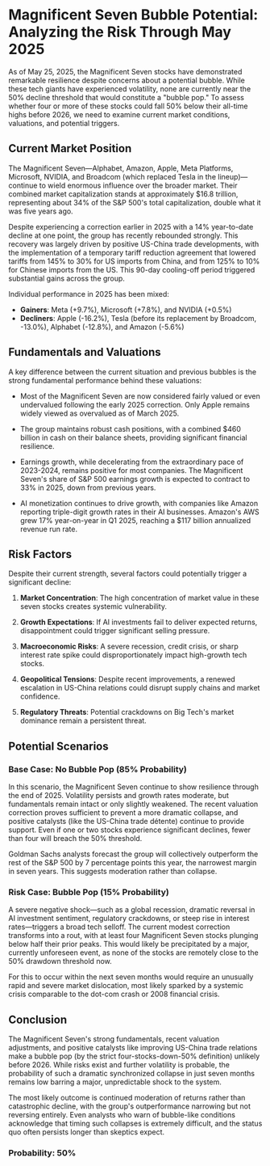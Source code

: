 # Magnificent Seven Bubble Potential: Analyzing the Risk Through May 2025

As of May 25, 2025, the Magnificent Seven stocks have demonstrated remarkable resilience despite concerns about a potential bubble. While these tech giants have experienced volatility, none are currently near the 50% decline threshold that would constitute a "bubble pop." To assess whether four or more of these stocks could fall 50% below their all-time highs before 2026, we need to examine current market conditions, valuations, and potential triggers.

## Current Market Position

The Magnificent Seven—Alphabet, Amazon, Apple, Meta Platforms, Microsoft, NVIDIA, and Broadcom (which replaced Tesla in the lineup)—continue to wield enormous influence over the broader market. Their combined market capitalization stands at approximately $16.8 trillion, representing about 34% of the S&P 500's total capitalization, double what it was five years ago.

Despite experiencing a correction earlier in 2025 with a 14% year-to-date decline at one point, the group has recently rebounded strongly. This recovery was largely driven by positive US-China trade developments, with the implementation of a temporary tariff reduction agreement that lowered tariffs from 145% to 30% for US imports from China, and from 125% to 10% for Chinese imports from the US. This 90-day cooling-off period triggered substantial gains across the group.

Individual performance in 2025 has been mixed:
- **Gainers**: Meta (+9.7%), Microsoft (+7.8%), and NVIDIA (+0.5%)
- **Decliners**: Apple (-16.2%), Tesla (before its replacement by Broadcom, -13.0%), Alphabet (-12.8%), and Amazon (-5.6%)

## Fundamentals and Valuations

A key difference between the current situation and previous bubbles is the strong fundamental performance behind these valuations:

- Most of the Magnificent Seven are now considered fairly valued or even undervalued following the early 2025 correction. Only Apple remains widely viewed as overvalued as of March 2025.

- The group maintains robust cash positions, with a combined $460 billion in cash on their balance sheets, providing significant financial resilience.

- Earnings growth, while decelerating from the extraordinary pace of 2023-2024, remains positive for most companies. The Magnificent Seven's share of S&P 500 earnings growth is expected to contract to 33% in 2025, down from previous years.

- AI monetization continues to drive growth, with companies like Amazon reporting triple-digit growth rates in their AI businesses. Amazon's AWS grew 17% year-on-year in Q1 2025, reaching a $117 billion annualized revenue run rate.

## Risk Factors

Despite their current strength, several factors could potentially trigger a significant decline:

1. **Market Concentration**: The high concentration of market value in these seven stocks creates systemic vulnerability.

2. **Growth Expectations**: If AI investments fail to deliver expected returns, disappointment could trigger significant selling pressure.

3. **Macroeconomic Risks**: A severe recession, credit crisis, or sharp interest rate spike could disproportionately impact high-growth tech stocks.

4. **Geopolitical Tensions**: Despite recent improvements, a renewed escalation in US-China relations could disrupt supply chains and market confidence.

5. **Regulatory Threats**: Potential crackdowns on Big Tech's market dominance remain a persistent threat.

## Potential Scenarios

### Base Case: No Bubble Pop (85% Probability)

In this scenario, the Magnificent Seven continue to show resilience through the end of 2025. Volatility persists and growth rates moderate, but fundamentals remain intact or only slightly weakened. The recent valuation correction proves sufficient to prevent a more dramatic collapse, and positive catalysts (like the US-China trade détente) continue to provide support. Even if one or two stocks experience significant declines, fewer than four will breach the 50% threshold.

Goldman Sachs analysts forecast the group will collectively outperform the rest of the S&P 500 by 7 percentage points this year, the narrowest margin in seven years. This suggests moderation rather than collapse.

### Risk Case: Bubble Pop (15% Probability)

A severe negative shock—such as a global recession, dramatic reversal in AI investment sentiment, regulatory crackdowns, or steep rise in interest rates—triggers a broad tech selloff. The current modest correction transforms into a rout, with at least four Magnificent Seven stocks plunging below half their prior peaks. This would likely be precipitated by a major, currently unforeseen event, as none of the stocks are remotely close to the 50% drawdown threshold now.

For this to occur within the next seven months would require an unusually rapid and severe market dislocation, most likely sparked by a systemic crisis comparable to the dot-com crash or 2008 financial crisis.

## Conclusion

The Magnificent Seven's strong fundamentals, recent valuation adjustments, and positive catalysts like improving US-China trade relations make a bubble pop (by the strict four-stocks-down-50% definition) unlikely before 2026. While risks exist and further volatility is probable, the probability of such a dramatic synchronized collapse in just seven months remains low barring a major, unpredictable shock to the system.

The most likely outcome is continued moderation of returns rather than catastrophic decline, with the group's outperformance narrowing but not reversing entirely. Even analysts who warn of bubble-like conditions acknowledge that timing such collapses is extremely difficult, and the status quo often persists longer than skeptics expect.

### Probability: 50%